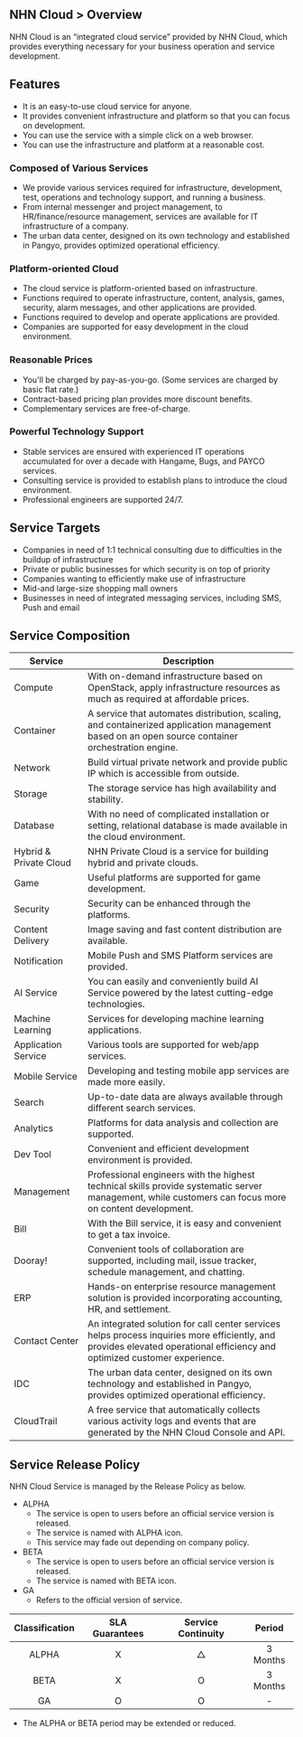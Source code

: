 ## NHN Cloud > Overview

NHN Cloud is an “integrated cloud service” provided by NHN Cloud, which provides everything necessary for your business operation and service development. 

## Features

- It is an easy-to-use cloud service for anyone.
- It provides convenient infrastructure and platform so that you can focus on development.
- You can use the service with a simple click on a web browser.
- You can use the infrastructure and platform at a reasonable cost.

### Composed of Various Services

- We provide various services required for infrastructure, development, test, operations and technology support, and running a business.
- From internal messenger and project management, to HR/finance/resource management, services are available for IT infrastructure of a company.
- The urban data center, designed on its own technology and established in Pangyo, provides optimized operational efficiency.

### Platform-oriented Cloud

- The cloud service is platform-oriented based on infrastructure.
- Functions required to operate infrastructure, content, analysis, games, security, alarm messages, and other applications are provided.
- Functions required to develop and operate applications are provided.
- Companies are supported for easy development in the cloud environment.

### Reasonable Prices

- You'll be charged by pay-as-you-go. (Some services are charged by basic flat rate.)
- Contract-based pricing plan provides more discount benefits.
- Complementary services are free-of-charge.

### Powerful Technology Support

- Stable services are ensured with experienced IT operations accumulated for over a decade with Hangame, Bugs, and PAYCO services.
- Consulting service is provided to establish plans to introduce the cloud environment.
- Professional engineers are supported 24/7.

## Service Targets  

- Companies in need of 1:1 technical consulting due to difficulties in the buildup of infrastructure
- Private or public businesses for which security is on top of priority
- Companies wanting to efficiently make use of infrastructure
- Mid-and large-size shopping mall owners
- Businesses in need of integrated messaging services, including SMS, Push and email

## Service Composition

| Service | Description |
| --- | --- |
| Compute |With on-demand infrastructure based on OpenStack, apply infrastructure resources as much as required at affordable prices. |
| Container | A service that automates distribution, scaling, and containerized application management based on an open source container orchestration engine. |
| Network | Build virtual private network and provide public IP which is accessible from outside.|
| Storage | The storage service has high availability and stability. |
| Database | With no need of complicated installation or setting, relational database is made available in the cloud environment. |
| Hybrid & Private Cloud | NHN Private Cloud is a service for building hybrid and private clouds. |
| Game | Useful platforms are supported for game development. |
| Security | Security can be enhanced through the platforms. |
| Content Delivery | Image saving and fast content distribution are available. |
| Notification | Mobile Push and SMS Platform services are provided. |
| AI Service | You can easily and conveniently build AI Service powered by the latest cutting-edge technologies. |
| Machine Learning | Services for developing machine learning applications. |
| Application Service | Various tools are supported for web/app services. |
| Mobile Service | Developing and testing mobile app services are made more easily. |
| Search  | Up-to-date data are always available through different search services. |
| Analytics | Platforms for data analysis and collection are supported. |
| Dev Tool | Convenient and efficient development environment is provided. |
| Management | Professional engineers with the highest technical skills provide systematic server management, while customers can focus more on content development. |
| Bill | With the Bill service, it is easy and convenient to get a tax invoice. |
| Dooray!  | Convenient tools of collaboration are supported, including mail, issue tracker, schedule management, and chatting. |
| ERP  | Hands-on enterprise resource management solution is provided incorporating accounting, HR, and settlement. |
| Contact Center | An integrated solution for call center services helps process inquiries more efficiently, and provides elevated operational efficiency and optimized customer experience. |
| IDC  | The urban data center, designed on its own technology and established in Pangyo, provides optimized operational efficiency. |
| CloudTrail  | A free service that automatically collects various activity logs and events that are generated by the NHN Cloud Console and API. |


## Service Release Policy

NHN Cloud Service is managed by the Release Policy as below.

- ALPHA
    - The service is open to users before an official service version is released.
    - The service is named with ALPHA icon.
    - This service may fade out depending on company policy.
- BETA
    - The service is open to users before an official service version is released.
    - The service is named with BETA icon.
- GA
    - Refers to the official version of service.


| Classification | SLA Guarantees  | Service Continuity| Period |
| :---: | :---: | :---: | :---: |
| ALPHA | X | △ | 3 Months |
| BETA | X | O | 3 Months |
| GA | O | O | - |

- The ALPHA or BETA period may be extended or reduced.
